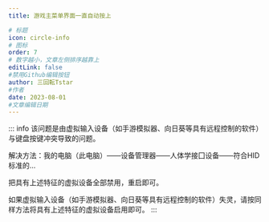 ```yaml
---
title: 游戏主菜单界面一直自动按上

# 标题
icon: circle-info
# 图标
order: 7
# 数字越小，文章左侧排序越靠上
editLink: false
#禁用Github编辑按钮
author: 三回転Tstar
#作者
date: 2023-08-01
#文章编辑日期
---
```


::: info
该问题是由虚拟输入设备（如手游模拟器、向日葵等具有远程控制的软件）与键盘按键冲突导致的问题。

解决方法：我的电脑（此电脑）——设备管理器——人体学接囗设备——符合HID标准的...

把具有上述特征的虚拟设备全部禁用，重启即可。

如果虚拟输入设备（如手游模拟器、向日葵等具有远程控制的软件）失灵，请按同样方法将具有上述特征的虚拟设备启用即可。
:::

